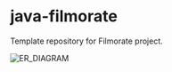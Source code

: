 # java-filmorate
Template repository for Filmorate project.

![ER_DIAGRAM](assets/resources/filmorate2-public.png)